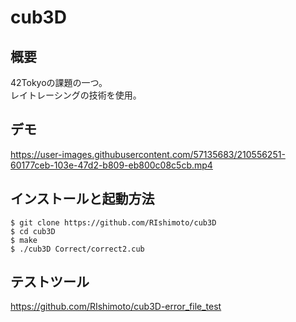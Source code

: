 # cub3D
## 概要
42Tokyoの課題の一つ。</br>
レイトレーシングの技術を使用。</br>

## デモ
https://user-images.githubusercontent.com/57135683/210556251-60177ceb-103e-47d2-b809-eb800c08c5cb.mp4

## インストールと起動方法
```
$ git clone https://github.com/RIshimoto/cub3D
$ cd cub3D
$ make
$ ./cub3D Correct/correct2.cub
```
## テストツール
https://github.com/RIshimoto/cub3D-error_file_test
